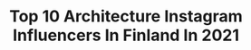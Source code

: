 ---
title: Top 10 Architecture Instagram Influencers In Finland In 2021
description: >-
  Find top architecture Instagram influencers in Finland in 2021. Most popular hashtags: #architecture #helsinki #archilovers #finland.
platform: Instagram
hits: 21
text_top: Analyze the best Instagram accounts on inBeat.
text_bottom: Our search engine aggregates 21 Instagram influencers like this in Finland for you to connect with.
profiles:
  - username: "mariakangaskortet"
    fullname: >-
      Maria Kangaskortet
    bio: >-
      Family & entrepreneur lifestyle 🇫🇮 YouTube:The Realm of Maria 🖤creative soul, author, interior architecture student 💌therealmofmaria@hotmail.com
    location: "Finland"
    followers: 22244
    engagement: 1054
    commentsToLikes: 0.007904
    id: ck8syn8lilc650j7873hvclgb
    verified: false
    hashtags: "#ruokavinkki, #arla, #kasvisruoka, #marianresepti"
  - username: "tomipics"
    fullname: >-
      Tomi
    bio: >-
      📍 21 | Helsinki based 📷 Urban | Architecture | Portrait 📬 tomipicsbusiness@gmail.com
    location: "Finland"
    followers: 35058
    engagement: 798
    commentsToLikes: 0.036212
    id: ck0u80l8w638a0i19evevvwau
    verified: false
    hashtags: ""
  - username: "shahad_alshawk"
    fullname: >-
      SHAHAD AL-SHAWK     شهد الشوك
    bio: >-
      ‏#Architecture #Design #Interior #Travel #Food ‏📍Helsinki/Finland 🇫🇮 ‏From : Baghdad/Iraq 🇮🇶 ‏#Architect #Iraqi #Wife#Mom رابط صفحتنا ⬇️⬇️⬇️
    location: "Finland"
    followers: 28565
    engagement: 165
    commentsToLikes: 0.188829
    id: ck9wisobi3slb0j7807zufmyv
    verified: false
    hashtags: "#interiorsketch, #bestoftheday, #travel, #traveltheworld"
  - username: "gillesretsin"
    fullname: >-
      Gilles Retsin
    bio: >-
      Gilles Retsin Architecture, AUAR + UCL the Bartlett. UK/BE #GillesRetsin #discrete #discretedesign #discretearchitecture
    location: "Finland"
    followers: 10113
    engagement: 572
    commentsToLikes: 0.008344
    id: ck55ocfo983hi0i11l2n23yrg
    verified: false
    hashtags: "#retsin, #archilovers, #next, #arqsketch"
  - username: "exoticrealestates"
    fullname: >-
      Exotic Real Estates
    bio: >-
      🌄 EXOTIC #realestates and #architectures 🌎 Content from around the globe 🙌 Join our community @exoticarchitectures @exoticrealestates
    location: "Finland"
    followers: 12883
    engagement: 201
    commentsToLikes: 0.022120
    id: ck13b5cs9tr790i19dtp0fhso
    verified: false
    hashtags: "#exoticrealestates, #showitbetter, #architecturedose, #arizona"
  - username: "namastediary"
    fullname: >-
      namastediary
    bio: >-
      Expat📍🇫🇮 Love travelling✈️ 🔹Cityscape 🔹Streetscape #oneplus7pro #fujixt30 📸All my edits are in Lightroom mobile
    location: "Finland"
    followers: 5403
    engagement: 1888
    commentsToLikes: 0.058892
    id: ck5zwu0b96rj20i145rkkf9cv
    verified: false
    hashtags: "#earthvisuals, #fujifilm, #outdoorfinland, #condenasttraveler"
  - username: "kristovedenoja"
    fullname: >-
      Kristo Vedenoja | Helsinki
    bio: >-
      📸 Architectural photography and city scenes! 📝 For inquiries: hello@kristovedenoja.com 🏢 Follow my Helsinki project @helsinkifacades
    location: "Finland"
    followers: 10455
    engagement: 915
    commentsToLikes: 0.064609
    id: ck0vuznspmven0i19o5s0c2m5
    verified: false
    hashtags: "#raw, #architectanddesign, #geometrygrammer, #symmetryhunters"
  - username: "marjawickman"
    fullname: >-
      MUSTA OVI
    bio: >-
      Art Director | Designer | Blogger ➕The Best Interior Design Blog 2016 and 2017✖️ Author @festive_book
    location: "Finland"
    followers: 33296
    engagement: 276
    commentsToLikes: 0.051774
    id: ck0tumzey7tgw0i197y3omiio
    verified: false
    hashtags: "#raami, #homedecor, #concretewall, #iittala"
  - username: "vesapihanurmi"
    fullname: >-
      Vesa Pihanurmi | Photo Artist
    bio: >-
      My new MONOGRAPH published - softcover and hardcover editions available:
    location: "Finland"
    followers: 20267
    engagement: 291
    commentsToLikes: 0.057839
    id: ck5bx8pprn81t0i11tljzp8m4
    verified: false
    hashtags: "#masters, #trees, #streets, #archi"
  - username: "vhi_photography"
    fullname: >-
      Vesa Hirsmäki
    bio: >-
      🇫🇮 Finland | Lohja 💎Nature | Travelling | Cooking 💎Philately @vhi_philately ❤ IG husband @instyle.by.anne 📷 Olympus OM-DE-M10
    location: "Finland"
    followers: 9006
    engagement: 691
    commentsToLikes: 0.009676
    id: ckapcj91e41d70i78xlit100q
    verified: false
    hashtags: "#plantarchitecture, #finnisharchitecture, #photography, #food"
---